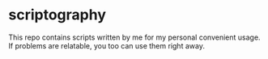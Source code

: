 # scriptography
This repo contains scripts written by me for my personal convenient usage. If problems are relatable, you too can use them right away.
